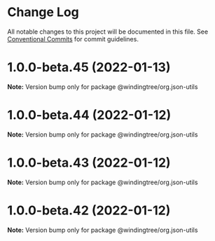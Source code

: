# Change Log

All notable changes to this project will be documented in this file.
See [Conventional Commits](https://conventionalcommits.org) for commit guidelines.

# 1.0.0-beta.45 (2022-01-13)

**Note:** Version bump only for package @windingtree/org.json-utils





# 1.0.0-beta.44 (2022-01-12)

**Note:** Version bump only for package @windingtree/org.json-utils





# 1.0.0-beta.43 (2022-01-12)

**Note:** Version bump only for package @windingtree/org.json-utils





# 1.0.0-beta.42 (2022-01-12)

**Note:** Version bump only for package @windingtree/org.json-utils
